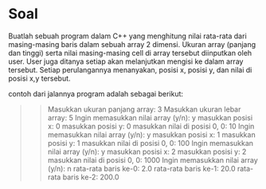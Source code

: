 # Soal
Buatlah sebuah program dalam C++ yang menghitung nilai rata-rata dari masing-masing baris dalam sebuah array 2 dimensi.
Ukuran array (panjang dan tinggi) serta nilai masing-masing cell di array tersebut diinputkan oleh user. User juga ditanya setiap akan melanjutkan mengisi ke dalam array tersebut. Setiap perulangannya menanyakan, posisi x, posisi y, dan nilai di posisi x,y tersebut.

contoh dari jalannya program adalah sebagai berikut:

>> Masukkan ukuran panjang array: 3
>> Masukkan ukuran lebar array: 5
>> Ingin memasukkan nilai array (y/n): y
>> masukkan posisi x: 0
>> masukkan posisi y: 0
>> masukkan nilai di posisi 0, 0: 10
>> Ingin memasukkan nilai array (y/n): y
>> masukkan posisi x: 1
>> masukkan posisi y: 1
>> masukkan nilai di posisi 0, 0: 100
>> Ingin memasukkan nilai array (y/n): y
>> masukkan posisi x: 2
>> masukkan posisi y: 2
>> masukkan nilai di posisi 0, 0: 1000
>> Ingin memasukkan nilai array (y/n): n
>> rata-rata baris ke-0: 2.0
>> rata-rata baris ke-1: 20.0
>> rata-rata baris ke-2: 200.0
